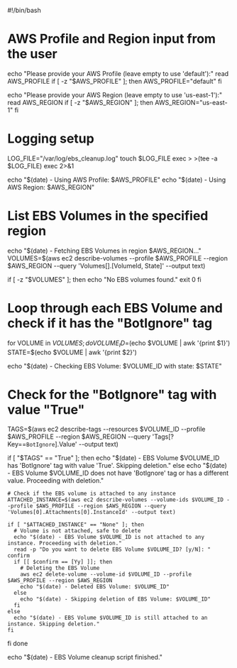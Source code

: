 #!/bin/bash

# AWS Profile and Region input from the user
echo "Please provide your AWS Profile (leave empty to use 'default'):"
read AWS_PROFILE
if [ -z "$AWS_PROFILE" ]; then
  AWS_PROFILE="default"
fi

echo "Please provide your AWS Region (leave empty to use 'us-east-1'):"
read AWS_REGION
if [ -z "$AWS_REGION" ]; then
  AWS_REGION="us-east-1"
fi

# Logging setup
LOG_FILE="/var/log/ebs_cleanup.log"
touch $LOG_FILE
exec > >(tee -a $LOG_FILE)
exec 2>&1

echo "$(date) - Using AWS Profile: $AWS_PROFILE"
echo "$(date) - Using AWS Region: $AWS_REGION"

# List EBS Volumes in the specified region
echo "$(date) - Fetching EBS Volumes in region $AWS_REGION..."
VOLUMES=$(aws ec2 describe-volumes --profile $AWS_PROFILE --region $AWS_REGION --query 'Volumes[].[VolumeId, State]' --output text)

if [ -z "$VOLUMES" ]; then
  echo "No EBS volumes found."
  exit 0
fi

# Loop through each EBS Volume and check if it has the "BotIgnore" tag
for VOLUME in $VOLUMES; do
  VOLUME_ID=$(echo $VOLUME | awk '{print $1}')
  STATE=$(echo $VOLUME | awk '{print $2}')

  echo "$(date) - Checking EBS Volume: $VOLUME_ID with state: $STATE"

  # Check for the "BotIgnore" tag with value "True"
  TAGS=$(aws ec2 describe-tags --resources $VOLUME_ID --profile $AWS_PROFILE --region $AWS_REGION --query 'Tags[?Key==`BotIgnore`].Value' --output text)

  if [ "$TAGS" == "True" ]; then
    echo "$(date) - EBS Volume $VOLUME_ID has 'BotIgnore' tag with value 'True'. Skipping deletion."
  else
    echo "$(date) - EBS Volume $VOLUME_ID does not have 'BotIgnore' tag or has a different value. Proceeding with deletion."

    # Check if the EBS volume is attached to any instance
    ATTACHED_INSTANCE=$(aws ec2 describe-volumes --volume-ids $VOLUME_ID --profile $AWS_PROFILE --region $AWS_REGION --query 'Volumes[0].Attachments[0].InstanceId' --output text)

    if [ "$ATTACHED_INSTANCE" == "None" ]; then
      # Volume is not attached, safe to delete
      echo "$(date) - EBS Volume $VOLUME_ID is not attached to any instance. Proceeding with deletion."
      read -p "Do you want to delete EBS Volume $VOLUME_ID? [y/N]: " confirm
      if [[ $confirm == [Yy] ]]; then
        # Deleting the EBS Volume
        aws ec2 delete-volume --volume-id $VOLUME_ID --profile $AWS_PROFILE --region $AWS_REGION
        echo "$(date) - Deleted EBS Volume: $VOLUME_ID"
      else
        echo "$(date) - Skipping deletion of EBS Volume: $VOLUME_ID"
      fi
    else
      echo "$(date) - EBS Volume $VOLUME_ID is still attached to an instance. Skipping deletion."
    fi
  fi
done

echo "$(date) - EBS Volume cleanup script finished."
